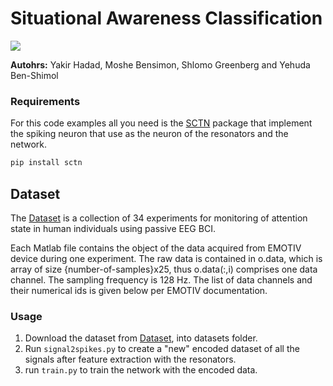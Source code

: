 # Situational Awareness Classification

![](./res/net_arch.png)

**Autohrs:** Yakir Hadad, Moshe Bensimon, Shlomo Greenberg and Yehuda Ben-Shimol 

### Requirements
For this code examples all you need is the [SCTN](https://github.com/NeuromorphicLabBGU/SCTN/tree/main) package that implement the spiking neuron that use as the neuron of the resonators and the network. 
```bash
pip install sctn
```

## Dataset
The [Dataset](https://www.kaggle.com/datasets/inancigdem/eeg-data-for-mental-attention-state-detection) is a collection of 34 experiments for monitoring of attention state in human individuals using passive EEG BCI.

Each Matlab file contains the object of the data acquired from EMOTIV device during one experiment. The raw data is contained in o.data, which is array of size {number-of-samples}x25, thus o.data(:,i) comprises one data channel. The sampling frequency is 128 Hz. The list of data channels and their numerical ids is given below per EMOTIV documentation.



### Usage
1. Download the dataset from [Dataset](https://www.kaggle.com/datasets/inancigdem/eeg-data-for-mental-attention-state-detection), into datasets folder.
2. Run `signal2spikes.py` to create a "new" encoded dataset of all the signals after feature extraction with the resonators.
3. run `train.py` to train the network with the encoded data.
